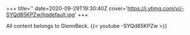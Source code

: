 +++
title=''
date=2020-09-29T19:30:40Z
cover='https://i.ytimg.com/vi/-SYQd85KPZw/hqdefault.jpg'
+++

All content belongs to GlennBeck.
{{< youtube -SYQd85KPZw >}}
